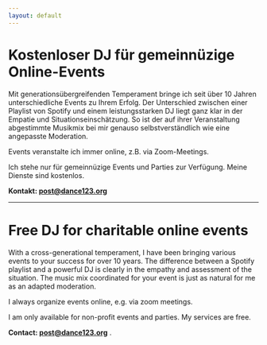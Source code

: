 ```yaml
---
layout: default
---
```


# Kostenloser DJ für gemeinnüzige Online-Events 

Mit generationsübergreifenden Temperament bringe ich seit über 10 Jahren unterschiedliche Events zu Ihrem Erfolg.
Der Unterschied zwischen einer Playlist von Spotify und einem leistungsstarken DJ liegt ganz klar in der Empatie und Situationseinschätzung.
So ist der auf ihrer Veranstaltung abgestimmte Musikmix bei mir genauso selbstverständlich wie eine angepasste Moderation.

Events veranstalte ich immer online, z.B. via Zoom-Meetings.

Ich stehe nur für gemeinnüzige Events und Parties zur Verfügung. Meine Dienste sind kostenlos.

**Kontakt: post@dance123.org**

<hr>

# Free DJ for charitable online events

With a cross-generational temperament, I have been bringing various events to your success for over 10 years.
The difference between a Spotify playlist and a powerful DJ is clearly in the empathy and assessment of the situation.
The music mix coordinated for your event is just as natural for me as an adapted moderation.

I always organize events online, e.g. via zoom meetings.

I am only available for non-profit events and parties. My services are free.

**Contact: post@dance123.org**
.
